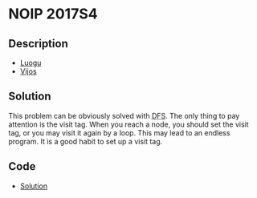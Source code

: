 # NOIP 2017S4

## Description

- [Luogu](https://www.luogu.com.cn/problem/P3958)
- [Vijos](https://www.vijos.org/p/2031)

## Solution

This problem can be obviously solved with <abbr title="Depth-First Search">DFS</abbr>. The only thing to pay attention is the visit tag. When you reach a node, you should set the visit tag, or you may visit it again by a loop. This may lead to an endless program. It is a good habit to set up a visit tag.

## Code

- [Solution](NOIP.2017S4.0.cpp)
